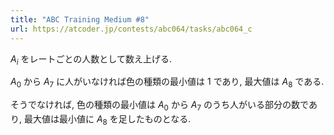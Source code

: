 ```yaml
---
title: "ABC Training Medium #8"
url: https://atcoder.jp/contests/abc064/tasks/abc064_c
---
```

$A_i$ をレートごとの人数として数え上げる.

$A_0$ から $A_7$ に人がいなければ色の種類の最小値は $1$ であり, 最大値は $A_8$ である.

そうでなければ, 色の種類の最小値は $A_0$ から $A_7$ のうち人がいる部分の数であり, 最大値は最小値に $A_8$ を足したものとなる.
